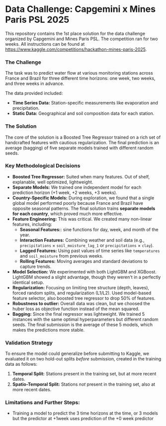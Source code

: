 # Data Challenge: Capgemini x Mines Paris PSL 2025

This repository contains the 1st place solution for the data challenge organized by Capgemini and Mines Paris PSL. The competition ran for two weeks. All instructions can be found at https://www.kaggle.com/competitions/hackathon-mines-paris-2025.

### The Challenge

The task was to predict water flow at various monitoring stations across France and Brazil for three different time horizons: one week, two weeks, and three weeks in advance.

The data provided included:
* **Time Series Data:** Station-specific measurements like evaporation and precipitation.
* **Static Data:** Geographical and soil composition data for each station.

### The Solution

The core of the solution is a Boosted Tree Regressor trained on a rich set of handcrafted features with cautious regularization. The final prediction is an average (bagging) of five separate models trained with different random seeds.

### Key Methodological Decisions
* **Boosted Tree Regressor:** Suited when many features. Out of shelf, explanable, well optimized, lightweight.
* **Separate Models:** We trained one independent model for each prediction horizon (+1 week, +2 weeks, +3 weeks).
* **Country-Specific Models:** During exploration, we found that a single global model performed poorly because France and Brazil have opposite seasonal patterns. The final solution trains **separate models for each country**, which proved much more effective.
* **Feature Engineering:** This was critical. We created many non-linear features, including:
    * **Seasonal Features:**: sine functions for day, week, and month of the year.
    * **Interaction Features:** Combining weather and soil data (e.g., `precipitations` $\times$ `soil_moisture_lag_1` or `precipitations` $\times$ `clay`).
    * **Lagged Features:** Using past values of time series like `temperatures` and `soil_moisture` from previous weeks.
    * **Rolling Features:** Moving averages and standard deviations to capture trends.
* **Model Selection:** We experimented with both LightGBM and XGBoost. LightGBM showed a slight advantage, though they weren't in a perfectly identical setup.
* **Regularization:** Focusing on limiting tree structure (depth, leaves), forced random splits, and regularization (L1/L2). Used model-based feature selector, also boosted tree regressor to drop 50% of features.
*  **Robustness to outlier:** Overall data was clean, but we choosed the huber loss as objective function instead of the mean squared.
* **Bagging:** Since the final regressor was lightweight. We trained 5 instances with the same optimal hyperparameters but different random seeds. The final submission is the average of these 5 models, which makes the predictions more stable.

### Validation Strategy

To ensure the model could generalize before submitting to Kaggle, we evaluated it on two hold-out splits *before* submission, created in the training data as follows:

1.  **Temporal Split:** Stations present in the training set, but at more recent dates.
2.  **Spatio-Temporal Split:** Stations *not* present in the training set, also at more recent dates.

### Limitations and Further Steps:
- Training a model to predict the 3 time horizons at the time, or 3 models but the predictor at +1week uses prediction of the +0 week predictor